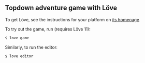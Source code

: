 Topdown adventure game with Löve
--------------------------------

To get Löve, see the instructions for your platform on [its
homepage](https://love2d.org/).

To try out the game, run (requires Löve 11):
```bash
$ love game
```

Similarly, to run the editor:
```bash
$ love editor
```

